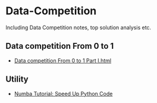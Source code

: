 # Data-Competition
Including Data Competition notes, top solution analysis etc.

## Data competition From 0 to 1
- [Data competition From 0 to 1 Part I.html](https://github.com/lambda-xmu/Data-Competition/blob/master/notes/Data%20competition%20From%200%20to%201%20Part%20I.html)

## Utility
- [Numba Tutorial: Speed Up Python Code](https://github.com/lambda-xmu/Data-Competition/blob/master/notes/Speed%20Up%20Python%20Code.html)

